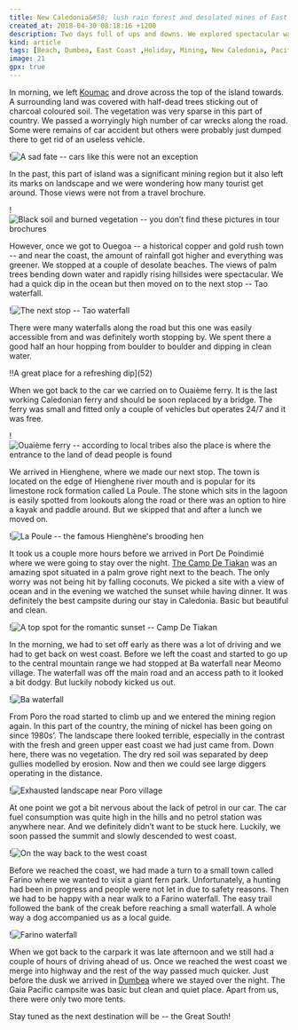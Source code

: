 ```yaml
---
title: New Caledonia&#58; lush rain forest and desolated mines of East Coast
created_at: 2018-04-30 08:18:16 +1200
description: Two days full of ups and downs. We explored spectacular waterfalls, strolled empty white sand beaches and watched an amazing sunset from our front beach shelter. We also drove through a deserted landscape exhausted from nickel mining and almost run out of petrol in the middle of nowhere. All that was the East Coast of New Caledonia.
kind: article
tags: [Beach, Dumbea, East Coast ,Holiday, Mining, New Caledonia, Pacific, Rainforest, Road Trip, Waterfall]
image: 21
gpx: true
---
```


In morning, we left [Koumac](https://barakuba.com/trips/2018/02/13/new-caledonia-scorched-land-and-beautiful-beaches-of-west-coast/) and drove across the top of the island towards. A surrounding land was covered with half-dead trees sticking out of charcoal coloured soil. The vegetation was very sparse in this part of country. We passed a worryingly high number of car wrecks along the road. Some were remains of car accident but others were probably just dumped there to get rid of an useless vehicle.

!![A sad fate -- cars like this were not an exception](74)

In the past, this part of island was a significant mining region but it also left its marks on landscape and we were wondering how many tourist get around. Those views were not from a travel brochure.

!![Black soil and burned vegetation -- you don’t find these pictures in tour brochures](46)

However, once we got to Ouegoa -- a historical copper and gold rush town -- and near the coast, the amount of rainfall got higher and everything was greener. We stopped at a couple of desolate beaches. The views of palm trees bending down water and rapidly rising hillsides were spectacular. We had a quick dip in the ocean but then moved on to the next stop -- Tao waterfall. 

!![The next stop -- Tao waterfall](18)

There were many waterfalls along the road but this one was easily accessible from and was definitely worth stopping by. We spent there a good half an hour hopping from boulder to boulder and dipping in clean water.

!!A great place for a refreshing dip](52)

When we got back to the car we carried on to Ouaième ferry. It is the last working Caledonian ferry and should be soon replaced by a bridge. The ferry was small and fitted only a couple of vehicles but operates 24/7 and it was free. 

!![Ouaième ferry -- according to local tribes also the place is where the entrance to the land of dead people is found](20)


We arrived in Hienghene, where we made our next stop. The town is located on the edge of Hienghene river mouth and is popular for its limestone rock formation called La Poule. The stone which sits in the lagoon is easily spotted from lookouts along the road or there was an option to hire a kayak and paddle around. But we skipped that and after a lunch we moved on.

!![La Poule -- the famous Hienghène's brooding hen](61) 

It took us a couple more hours before we arrived in Port De Poindimié where we were going to stay over the night. [The Camp De Tiakan](https://www.facebook.com/Camping-de-Tiakan-1665197317053742/) was an amazing spot situated in a palm grove right next to the beach. The only worry was not being hit by falling coconuts. We picked a site with a view of ocean and in the evening we watched the sunset while having dinner. It was definitely the best campsite during our stay in Caledonia. Basic but beautiful and clean.

!![A top spot for the romantic sunset -- Camp De Tiakan](64)

In the morning, we had to set off early as there was a lot of driving and we had to get back on west coast. Before we left the coast and started to go up to the central  mountain range we had stopped at Ba waterfall near Meomo village. The waterfall was off the main road and an access path to it looked a bit dodgy. But luckily nobody kicked us out. 

!![Ba waterfall](70)

From Poro the road started to climb up and we entered the mining region again. In this part of the country, the mining of nickel has been going on since 1980s’. The landscape there looked terrible, especially in the contrast with the fresh and green upper east coast we had just came from. Down here, there was no vegetation. The dry red soil was separated by deep gullies modelled by erosion. Now and then we could see large diggers operating in the distance.

!![Exhausted landscape near Poro village](72)

At one point we got a bit nervous about the lack of petrol in our car. The car fuel consumption was quite high in the hills and no petrol station was anywhere near. And we definitely didn’t want to be stuck here. Luckily, we soon passed the summit and slowly descended to west coast.

!![On the way back to the west coast](79)

Before we reached the coast, we had made a turn to a small town called Farino where we wanted to visit a giant fern park. Unfortunately, a hunting had been in progress and people were not let in due to safety reasons. Then we had to be happy with a near walk to a Farino waterfall. The easy trail followed the bank of the creak before reaching a small waterfall. A whole way a dog accompanied us as a local guide.

!![Farino waterfall](84)

When we got back to the carpark it was late afternoon and we still had a couple of hours of driving ahead of us. Once we reached the west coast we merge into highway and the rest of the way passed much quicker. Just before the dusk we arrived in [Dumbea](https://www.newcaledonia.travel/en/business-directory/accomodations/gaia-pacific) where we stayed over the night. The Gaia Pacific campsite was basic but clean and quiet place. Apart from us, there were only two more tents.

Stay tuned as the next destination will be -- the Great South!

